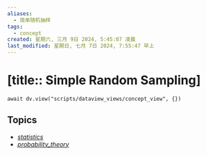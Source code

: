 ```yaml
---
aliases:
  - 简单随机抽样
tags:
  - concept
created: 星期六, 三月 9日 2024, 5:45:07 凌晨
last_modified: 星期日, 七月 7日 2024, 7:55:47 早上
---
```


# [title:: Simple Random Sampling]

```dataviewjs
await dv.view("scripts/dataview_views/concept_view", {})
```

## Topics

- [_statistics_](_statistics_.md)
- [_probability_theory_](_probability_theory_.md)
